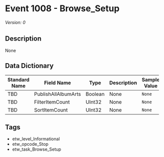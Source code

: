 # Event 1008 - Browse_Setup
###### Version: 0

## Description
None

## Data Dictionary
|Standard Name|Field Name|Type|Description|Sample Value|
|---|---|---|---|---|
|TBD|PublishAllAlbumArts|Boolean|None|`None`|
|TBD|FilterItemCount|UInt32|None|`None`|
|TBD|SortItemCount|UInt32|None|`None`|

## Tags
* etw_level_Informational
* etw_opcode_Stop
* etw_task_Browse_Setup
